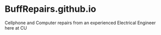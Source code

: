 # BuffRepairs.github.io
Cellphone and Computer repairs from an experienced Electrical Engineer here at CU
